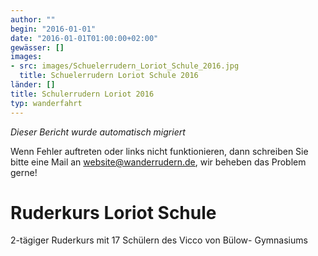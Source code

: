 ```yaml
---
author: ""
begin: "2016-01-01"
date: "2016-01-01T01:00:00+02:00"
gewässer: []
images:
- src: images/Schuelerrudern_Loriot_Schule_2016.jpg
  title: Schuelerrudern Loriot Schule 2016
länder: []
title: Schulerrudern Loriot 2016
typ: wanderfahrt
---
```



*Dieser Bericht wurde automatisch migriert*

Wenn Fehler auftreten oder links nicht funktionieren, dann schreiben Sie bitte eine Mail an website@wanderrudern.de, wir beheben das Problem gerne!



# Ruderkurs Loriot Schule


2-tägiger Ruderkurs mit 17 Schülern des Vicco von Bülow- Gymnasiums